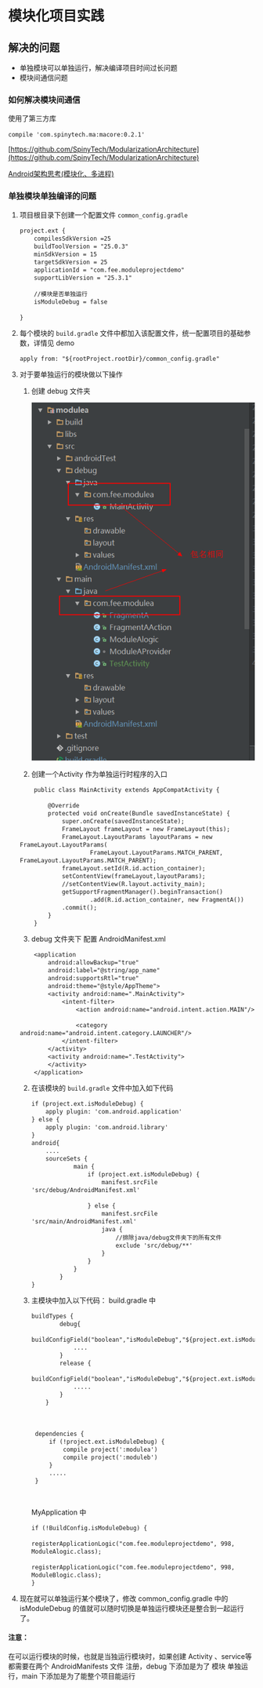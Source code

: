 # 模块化项目实践
## 解决的问题
* 单独模块可以单独运行，解决编译项目时间过长问题
* 模块间通信问题

### 如何解决模块间通信
使用了第三方库

`compile 'com.spinytech.ma:macore:0.2.1'
`

[https://github.com/SpinyTech/ModularizationArchitecture](https://github.com/SpinyTech/ModularizationArchitecture)

[Android架构思考(模块化、多进程)](http://blog.spinytech.com/2016/12/28/android_modularization/)

### 单独模块单独编译的问题
1. 项目根目录下创建一个配置文件 `common_config.gradle`

    ```
    project.ext {
        compilesSdkVersion =25
        buildToolVersion = "25.0.3"
        minSdkVersion = 15
        targetSdkVersion = 25
        applicationId = "com.fee.moduleprojectdemo"
        supportLibVersion = "25.3.1"
    
        //模块是否单独运行
        isModuleDebug = false
    
    }
    ```

2. 每个模块的 `build.gradle` 文件中都加入该配置文件，统一配置项目的基础参数，详情见 demo
    ```
    apply from: "${rootProject.rootDir}/common_config.gradle"
    ```

3. 对于要单独运行的模块做以下操作
    1. 创建 debug 文件夹
        
        ![效果](screenshot/a.png)
    
    2. 创建一个Activity 作为单独运行时程序的入口
    ```
        public class MainActivity extends AppCompatActivity {
        
            @Override
            protected void onCreate(Bundle savedInstanceState) {
                super.onCreate(savedInstanceState);
                FrameLayout frameLayout = new FrameLayout(this);
                FrameLayout.LayoutParams layoutParams = new FrameLayout.LayoutParams(
                        FrameLayout.LayoutParams.MATCH_PARENT, FrameLayout.LayoutParams.MATCH_PARENT);
                frameLayout.setId(R.id.action_container);
                setContentView(frameLayout,layoutParams);
                //setContentView(R.layout.activity_main);
                getSupportFragmentManager().beginTransaction()
                        .add(R.id.action_container, new FragmentA())
                .commit();
            }
        }
    
    ```
    3. debug 文件夹下 配置 AndroidManifest.xml
    ```
        <application
            android:allowBackup="true"
            android:label="@string/app_name"
            android:supportsRtl="true"
            android:theme="@style/AppTheme">
            <activity android:name=".MainActivity">
                <intent-filter>
                    <action android:name="android.intent.action.MAIN"/>
    
                    <category android:name="android.intent.category.LAUNCHER"/>
                </intent-filter>
            </activity>
            <activity android:name=".TestActivity">
            </activity>
        </application>
    ```
    
    
    
    2. 在该模块的 `build.gradle` 文件中加入如下代码
        ```
        if (project.ext.isModuleDebug) {
            apply plugin: 'com.android.application'
        } else {
            apply plugin: 'com.android.library'
        }
        android{
            ....
            sourceSets {
                    main {
                        if (project.ext.isModuleDebug) {
                            manifest.srcFile 'src/debug/AndroidManifest.xml'
            
                        } else {
                            manifest.srcFile 'src/main/AndroidManifest.xml'
                            java {
                                //排除java/debug文件夹下的所有文件
                                exclude 'src/debug/**'
                            }
                        }
                    }
                }
        }
        
        ```
     3. 主模块中加入以下代码：
          build.gradle 中
          
          ```
          buildTypes {
                  debug{
                      buildConfigField("boolean","isModuleDebug","${project.ext.isModuleDebug}")
                      ....
                  }
                  release {
                      buildConfigField("boolean","isModuleDebug","${project.ext.isModuleDebug}")
                      .....
                  }
              }
              
              
              
           dependencies {
               if (!project.ext.isModuleDebug) {
                   compile project(':modulea')
                   compile project(':moduleb')
               }
               .....
           }   
              
              
          ```
         
        MyApplication 中
        ```
        if (!BuildConfig.isModuleDebug) {
                    registerApplicationLogic("com.fee.moduleprojectdemo", 998, ModuleAlogic.class);
                    registerApplicationLogic("com.fee.moduleprojectdemo", 998, ModuleBlogic.class);
        }
        ```

4. 现在就可以单独运行某个模块了，修改 common_config.gradle 中的
isModuleDebug 的值就可以随时切换是单独运行模块还是整合到一起运行了。
       
#### 注意：
在可以运行模块的时候，也就是当独运行模块时，如果创建 Activity 、service等都需要在两个 AndroidManifests 文件
注册，debug 下添加是为了 模块 单独运行，main 下添加是为了能整个项目能运行